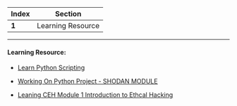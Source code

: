 Index | Section
---   | ---
**1** | Learning Resource

---

#### Learning Resource:

  * [Learn Python Scripting  ](https://www.youtube.com/watch?v=OZIRAavoGng&list=PLjVLYmrlmjGcQfNj_SLlLV4Ytf39f8BF7) 

  * [Working On Python Project - SHODAN MODULE ](https://www.youtube.com/watch?v=ii-RULIDFzI)
  
  * [Leaning CEH Module 1 Introduction to Ethcal Hacking ]() 

  
